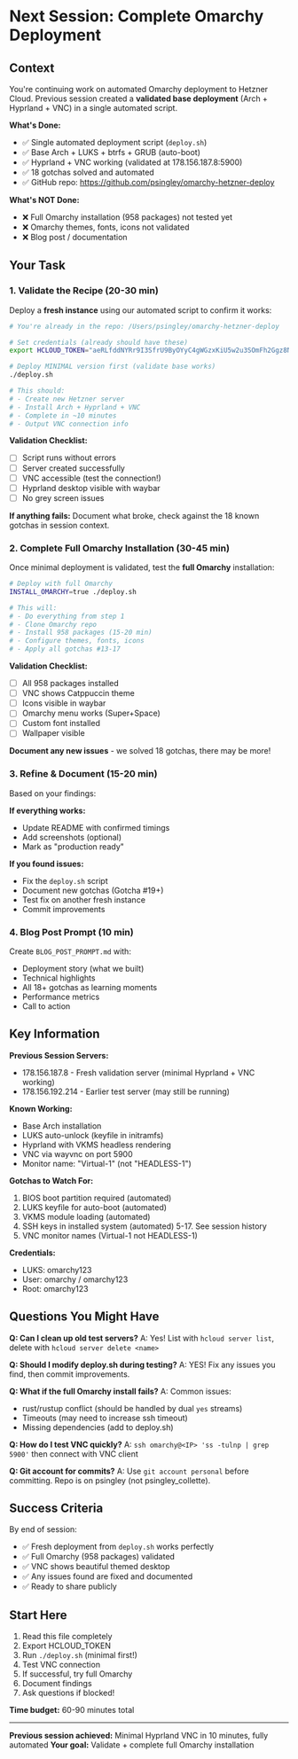 # Next Session: Complete Omarchy Deployment

## Context
You're continuing work on automated Omarchy deployment to Hetzner Cloud. Previous session created a **validated base deployment** (Arch + Hyprland + VNC) in a single automated script.

**What's Done:**
- ✅ Single automated deployment script (`deploy.sh`)
- ✅ Base Arch + LUKS + btrfs + GRUB (auto-boot)
- ✅ Hyprland + VNC working (validated at 178.156.187.8:5900)
- ✅ 18 gotchas solved and automated
- ✅ GitHub repo: https://github.com/psingley/omarchy-hetzner-deploy

**What's NOT Done:**
- ❌ Full Omarchy installation (958 packages) not tested yet
- ❌ Omarchy themes, fonts, icons not validated
- ❌ Blog post / documentation

## Your Task

### 1. Validate the Recipe (20-30 min)

Deploy a **fresh instance** using our automated script to confirm it works:

```bash
# You're already in the repo: /Users/psingley/omarchy-hetzner-deploy

# Set credentials (already should have these)
export HCLOUD_TOKEN="aeRLfddNYRr9I3SfrU9ByOYyC4gWGzxKiU5w2u3SOmFh2Ggz8NRyPh7Ud6OjAMgh"

# Deploy MINIMAL version first (validate base works)
./deploy.sh

# This should:
# - Create new Hetzner server
# - Install Arch + Hyprland + VNC
# - Complete in ~10 minutes
# - Output VNC connection info
```

**Validation Checklist:**
- [ ] Script runs without errors
- [ ] Server created successfully
- [ ] VNC accessible (test the connection!)
- [ ] Hyprland desktop visible with waybar
- [ ] No grey screen issues

**If anything fails:** Document what broke, check against the 18 known gotchas in session context.

### 2. Complete Full Omarchy Installation (30-45 min)

Once minimal deployment is validated, test the **full Omarchy** installation:

```bash
# Deploy with full Omarchy
INSTALL_OMARCHY=true ./deploy.sh

# This will:
# - Do everything from step 1
# - Clone Omarchy repo
# - Install 958 packages (15-20 min)
# - Configure themes, fonts, icons
# - Apply all gotchas #13-17
```

**Validation Checklist:**
- [ ] All 958 packages installed
- [ ] VNC shows Catppuccin theme
- [ ] Icons visible in waybar
- [ ] Omarchy menu works (Super+Space)
- [ ] Custom font installed
- [ ] Wallpaper visible

**Document any new issues** - we solved 18 gotchas, there may be more!

### 3. Refine & Document (15-20 min)

Based on your findings:

**If everything works:**
- Update README with confirmed timings
- Add screenshots (optional)
- Mark as "production ready"

**If you found issues:**
- Fix the `deploy.sh` script
- Document new gotchas (Gotcha #19+)
- Test fix on another fresh instance
- Commit improvements

### 4. Blog Post Prompt (10 min)

Create `BLOG_POST_PROMPT.md` with:
- Deployment story (what we built)
- Technical highlights
- All 18+ gotchas as learning moments
- Performance metrics
- Call to action

## Key Information

**Previous Session Servers:**
- 178.156.187.8 - Fresh validation server (minimal Hyprland + VNC working)
- 178.156.192.214 - Earlier test server (may still be running)

**Known Working:**
- Base Arch installation
- LUKS auto-unlock (keyfile in initramfs)
- Hyprland with VKMS headless rendering
- VNC via wayvnc on port 5900
- Monitor name: "Virtual-1" (not "HEADLESS-1")

**Gotchas to Watch For:**
1. BIOS boot partition required (automated)
2. LUKS keyfile for auto-boot (automated)
3. VKMS module loading (automated)
4. SSH keys in installed system (automated)
5-17. See session history
18. VNC monitor names (Virtual-1 not HEADLESS-1)

**Credentials:**
- LUKS: omarchy123
- User: omarchy / omarchy123
- Root: omarchy123

## Questions You Might Have

**Q: Can I clean up old test servers?**
A: Yes! List with `hcloud server list`, delete with `hcloud server delete <name>`

**Q: Should I modify deploy.sh during testing?**
A: YES! Fix any issues you find, then commit improvements.

**Q: What if the full Omarchy install fails?**
A: Common issues:
- rust/rustup conflict (should be handled by dual `yes` streams)
- Timeouts (may need to increase ssh timeout)
- Missing dependencies (add to deploy.sh)

**Q: How do I test VNC quickly?**
A: `ssh omarchy@<IP> 'ss -tulnp | grep 5900'` then connect with VNC client

**Q: Git account for commits?**
A: Use `git account personal` before committing. Repo is on psingley (not psingley_collette).

## Success Criteria

By end of session:
- ✅ Fresh deployment from `deploy.sh` works perfectly
- ✅ Full Omarchy (958 packages) validated
- ✅ VNC shows beautiful themed desktop
- ✅ Any issues found are fixed and documented
- ✅ Ready to share publicly

## Start Here

1. Read this file completely
2. Export HCLOUD_TOKEN
3. Run `./deploy.sh` (minimal first!)
4. Test VNC connection
5. If successful, try full Omarchy
6. Document findings
7. Ask questions if blocked!

**Time budget:** 60-90 minutes total

---

**Previous session achieved:** Minimal Hyprland VNC in 10 minutes, fully automated
**Your goal:** Validate + complete full Omarchy installation
